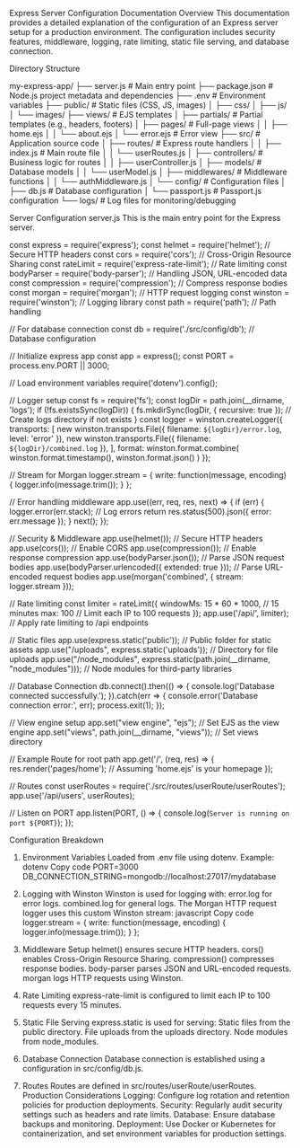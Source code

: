 Express Server Configuration Documentation
Overview
This documentation provides a detailed explanation of the configuration of an Express server setup for a production environment. The configuration includes security features, middleware, logging, rate limiting, static file serving, and database connection.

Directory Structure

my-express-app/
├── server.js           # Main entry point
├── package.json        # Node.js project metadata and dependencies
├── .env                # Environment variables
├── public/             # Static files (CSS, JS, images)
│   ├── css/
│   ├── js/
│   └── images/
├── views/              # EJS templates
│   ├── partials/       # Partial templates (e.g., headers, footers)
│   ├── pages/          # Full-page views
│   │   ├── home.ejs
│   │   └── about.ejs
│   └── error.ejs       # Error view
├── src/                # Application source code
│   ├── routes/         # Express route handlers
│   │   ├── index.js    # Main route file
│   │   └── userRoutes.js
│   ├── controllers/    # Business logic for routes
│   │   ├── userController.js
│   ├── models/         # Database models
│   │   └── userModel.js
│   ├── middlewares/    # Middleware functions
│   │   └── authMiddleware.js
│   └── config/         # Configuration files
│       ├── db.js       # Database configuration
│       └── passport.js # Passport.js configuration
└── logs/               # Log files for monitoring/debugging



Server Configuration
server.js
This is the main entry point for the Express server.

const express = require('express');
const helmet = require('helmet');                   // Secure HTTP headers
const cors = require('cors');                      // Cross-Origin Resource Sharing
const rateLimit = require('express-rate-limit');   // Rate limiting
const bodyParser = require('body-parser');         // Handling JSON, URL-encoded data
const compression = require('compression');       // Compress response bodies
const morgan = require('morgan');                  // HTTP request logging
const winston = require('winston');                // Logging library
const path = require('path');                      // Path handling

// For database connection
const db = require('./src/config/db');            // Database configuration

// Initialize express app
const app = express();
const PORT = process.env.PORT || 3000;

// Load environment variables
require('dotenv').config();

// Logger setup
const fs = require('fs');
const logDir = path.join(__dirname, 'logs');
if (!fs.existsSync(logDir)) {
    fs.mkdirSync(logDir, { recursive: true });  // Create logs directory if not exists
}
const logger = winston.createLogger({
    transports: [
        new winston.transports.File({ filename: `${logDir}/error.log`, level: 'error' }),
        new winston.transports.File({ filename: `${logDir}/combined.log` }),
    ],
    format: winston.format.combine(
        winston.format.timestamp(),
        winston.format.json()
    )
});

// Stream for Morgan
logger.stream = {
    write: function(message, encoding) {
        logger.info(message.trim());
    }
};

// Error handling middleware
app.use((err, req, res, next) => {
    if (err) {
        logger.error(err.stack);                       // Log errors
        return res.status(500).json({ error: err.message });
    }
    next();
});

// Security & Middleware
app.use(helmet());                                    // Secure HTTP headers
app.use(cors());                                      // Enable CORS
app.use(compression());                              // Enable response compression
app.use(bodyParser.json());                           // Parse JSON request bodies
app.use(bodyParser.urlencoded({ extended: true }));   // Parse URL-encoded request bodies
app.use(morgan('combined', { stream: logger.stream }));

// Rate limiting
const limiter = rateLimit({
    windowMs: 15 * 60 * 1000,  // 15 minutes
    max: 100                   // Limit each IP to 100 requests
});
app.use('/api/', limiter);                            // Apply rate limiting to /api endpoints

// Static files
app.use(express.static('public'));  // Public folder for static assets
app.use("/uploads", express.static('uploads'));     // Directory for file uploads
app.use("/node_modules", express.static(path.join(__dirname, "node_modules"))); // Node modules for third-party libraries

// Database Connection
db.connect().then(() => {
    console.log('Database connected successfully.');
}).catch(err => {
    console.error('Database connection error:', err);
    process.exit(1);
});

// View engine setup
app.set("view engine", "ejs");  // Set EJS as the view engine
app.set("views", path.join(__dirname, "views"));  // Set views directory

// Example Route for root path
app.get('/', (req, res) => {
    res.render('pages/home');  // Assuming 'home.ejs' is your homepage
});

// Routes
const userRoutes = require('./src/routes/userRoute/userRoutes');
app.use('/api/users', userRoutes);

// Listen on PORT
app.listen(PORT, () => {
    console.log(`Server is running on port ${PORT}`);
});



Configuration Breakdown
1. Environment Variables
Loaded from .env file using dotenv.
Example:
dotenv
Copy code
PORT=3000
DB_CONNECTION_STRING=mongodb://localhost:27017/mydatabase


2. Logging with Winston
Winston is used for logging with:
error.log for error logs.
combined.log for general logs.
The Morgan HTTP request logger uses this custom Winston stream:
javascript
Copy code
logger.stream = {
    write: function(message, encoding) {
        logger.info(message.trim());
    }
};


3. Middleware Setup
helmet() ensures secure HTTP headers.
cors() enables Cross-Origin Resource Sharing.
compression() compresses response bodies.
body-parser parses JSON and URL-encoded requests.
morgan logs HTTP requests using Winston.


4. Rate Limiting
express-rate-limit is configured to limit each IP to 100 requests every 15 minutes.


5. Static File Serving
express.static is used for serving:
Static files from the public directory.
File uploads from the uploads directory.
Node modules from node_modules.


6. Database Connection
Database connection is established using a configuration in src/config/db.js.


7. Routes
Routes are defined in src/routes/userRoute/userRoutes.
Production Considerations
Logging: Configure log rotation and retention policies for production deployments.
Security: Regularly audit security settings such as headers and rate limits.
Database: Ensure database backups and monitoring.
Deployment: Use Docker or Kubernetes for containerization, and set environment variables for production settings.
